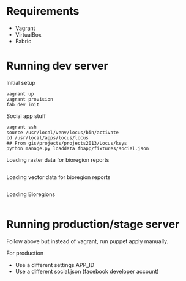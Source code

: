 # Requirements

* Vagrant
* VirtualBox
* Fabric

# Running dev server

Initial setup

	vagrant up 
	vagrant provision
	fab dev init

Social app stuff

	vagrant ssh
	source /usr/local/venv/locus/bin/activate
	cd /usr/local/apps/locus/locus
	## From gis/projects/projects2013/Locus/keys
	python manage.py loaddata fbapp/fixtures/social.json 

Loading raster data for bioregion reports
```

```

Loading vector data for bioregion reports
```

```

Loading Bioregions
```

```

# Running production/stage server

Follow above but instead of vagrant, run puppet apply manually.

For production
* Use a different settings.APP_ID
* Use a different social.json (facebook developer account)